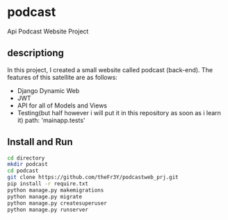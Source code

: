 # podcast
Api Podcast Website Project

## descriptiong
In this project, I created a small website called podcast (back-end). The features of this satellite are as follows:
- Django Dynamic Web
- JWT
- API for all of Models and Views
- Testing(but half however i will put it in this repository as soon as i learn it) path: 'mainapp.tests'

## Install and Run
```bash
cd directory
mkdir podcast
cd podcast 
git clone https://github.com/theFr3Y/podcastweb_prj.git
pip install -r require.txt
python manage.py makemigrations
python manage.py migrate
python manage.py createsuperuser
python manage.py runserver
```
